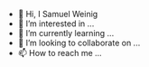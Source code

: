 - 👋 Hi, I Samuel Weinig
- 👀 I’m interested in ...
- 🌱 I’m currently learning ...
- 💞️ I’m looking to collaborate on ...
- 📫 How to reach me ...
<!---
 Samuel Weinig ✨ special ✨ repository because its `README.md` (this file) appears on your GitHub profile.
You can click the Preview link to take a look at your changes.
--->

